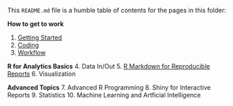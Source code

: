 This `README.md` file is a humble table of contents for the pages in this folder:

**How to get to work**
1. [Getting Started](https://github.com/brandonpope/learningR/blob/master/documentation/Getting-Started.md)
2. [Coding](https://github.com/brandonpope/learningR/blob/master/documentation/Coding.md)
3. [Workflow](https://github.com/brandonpope/learningR/blob/master/documentation/Workflow.md)

**R for Analytics Basics**
4. Data In/Out
5. [R Markdown for Reproducible Reports](https://github.com/brandonpope/learning-R-for-analytics/blob/master/documentation/R-Markdown-for-Reproducible-Reports.md)
6. Visualization

**Advanced Topics**
7. Advanced R Programming
8. Shiny for Interactive Reports
9. Statistics
10. Machine Learning and Artficial Intelligence
